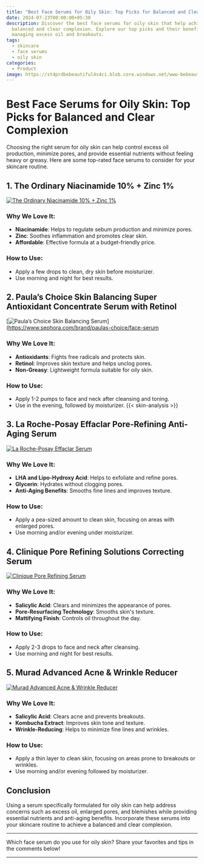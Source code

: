```yaml
---
title: "Best Face Serums for Oily Skin: Top Picks for Balanced and Clear Complexion"
date: 2024-07-23T00:00:00+05:30
description: Discover the best face serums for oily skin that help achieve a
  balanced and clear complexion. Explore our top picks and their benefits for
  managing excess oil and breakouts.
tags:
  - skincare
  - face serums
  - oily skin
categories:
  - Product
image: https://st4prdbebeautiful4s4ci.blob.core.windows.net/www-bebeautiful-in/content/5.21%20main%20image.jpg
---
```


# Best Face Serums for Oily Skin: Top Picks for Balanced and Clear Complexion

Choosing the right serum for oily skin can help control excess oil production, minimize pores, and provide essential nutrients without feeling heavy or greasy. Here are some top-rated face serums to consider for your skincare routine.

## 1. **The Ordinary Niacinamide 10% + Zinc 1%**

[![The Ordinary Niacinamide 10% + Zinc 1%](https://i5.walmartimages.com/asr/e0b5f540-738b-43e2-a839-30f793f275bc.45351e7c5545bbf29a424cf59136fd73.jpeg)](https://www.walmart.com/ip/The-Ordinary-Niacinamide-10-Zinc-1-Serum-1-oz/900686552)

### Why We Love It:
- **Niacinamide**: Helps to regulate sebum production and minimize pores.
- **Zinc**: Soothes inflammation and promotes clear skin.
- **Affordable**: Effective formula at a budget-friendly price.

### How to Use:
- Apply a few drops to clean, dry skin before moisturizer.
- Use morning and night for best results.

## 2. **Paula’s Choice Skin Balancing Super Antioxidant Concentrate Serum with Retinol**

[![Paula’s Choice Skin Balancing Serum](https://www.sephora.com/contentimages/brands/paulaschoice/paulas-choice-brand-tile-460X772.jpg)](https://www.sephora.com/brand/paulas-choice/face-serum

### Why We Love It:
- **Antioxidants**: Fights free radicals and protects skin.
- **Retinol**: Improves skin texture and helps unclog pores.
- **Non-Greasy**: Lightweight formula suitable for oily skin.

### How to Use:
- Apply 1-2 pumps to face and neck after cleansing and toning.
- Use in the evening, followed by moisturizer.
{{< skin-analysis >}}
## 3. **La Roche-Posay Effaclar Pore-Refining Anti-Aging Serum**

[![La Roche-Posay Effaclar Serum](https://i5.walmartimages.com/seo/La-Roche-Posay-Effaclar-Anti-Blemish-Exfoliating-Serum-30-ml_938ea40f-b29c-47fc-a141-11ed5143d429.54077269a2c95d34f06df3b9b0e7f3f9.jpeg)](https://www.walmart.com/ip/La-Roche-Posay-Effaclar-Anti-Blemish-Exfoliating-Serum-30-ml/699656019)

### Why We Love It:
- **LHA and Lipo-Hydroxy Acid**: Helps to exfoliate and refine pores.
- **Glycerin**: Hydrates without clogging pores.
- **Anti-Aging Benefits**: Smooths fine lines and improves texture.

### How to Use:
- Apply a pea-sized amount to clean skin, focusing on areas with enlarged pores.
- Use morning and/or evening under moisturizer.

## 4. **Clinique Pore Refining Solutions Correcting Serum**

[![Clinique Pore Refining Serum](https://i5.walmartimages.com/seo/Clinique-Pore-Refining-Correcting-Serum-for-Unisex-All-Skin-Types-1-Ounce_7a86e05b-eca2-4a83-9e70-aab36cecc0a7.38117daab9c79cdb9601e94a1e7712b3.jpeg)](https://www.walmart.com/ip/Pore-Refining-Solution-Correcting-Serum-by-Clinique-for-Unisex-1-oz-Serum/34034610?athcpid=34034610&athpgid=AthenaItempage&athcgid=null&athznid=si&athieid=v0_eeMjAuMCw5ODAuMCwwLjAyNjczNzA5ODgyMTg4MzU2MiwwLjVf&athstid=CS055&athguid=yxB4Ytftr--BfCyQM6q3sOyhd635zj742IY9&athancid=839638644&athposb=0&athena=true)

### Why We Love It:
- **Salicylic Acid**: Clears and minimizes the appearance of pores.
- **Pore-Resurfacing Technology**: Smooths skin's texture.
- **Mattifying Finish**: Controls oil throughout the day.

### How to Use:
- Apply 2-3 drops to face and neck after cleansing.
- Use morning and night for best results.

## 5. **Murad Advanced Acne & Wrinkle Reducer**

[![Murad Advanced Acne & Wrinkle Reducer](https://i5.walmartimages.com/seo/Murad-Advanced-Acne-Wrinkle-Reducer-1-oz_1a1c5a1b-d54e-4906-b68a-dd77c4b74088.e62aeb30608b7529bd9d6aa3d3b1eb40.jpeg)](https://www.walmart.com/ip/Murad-Advanced-Acne-Wrinkle-Reducer-1-oz/148366557)

### Why We Love It:
- **Salicylic Acid**: Clears acne and prevents breakouts.
- **Kombucha Extract**: Improves skin tone and texture.
- **Wrinkle-Reducing**: Helps to minimize fine lines and wrinkles.

### How to Use:
- Apply a thin layer to clean skin, focusing on areas prone to breakouts or wrinkles.
- Use morning and/or evening followed by moisturizer.

## Conclusion

Using a serum specifically formulated for oily skin can help address concerns such as excess oil, enlarged pores, and blemishes while providing essential nutrients and anti-aging benefits. Incorporate these serums into your skincare routine to achieve a balanced and clear complexion.

---

Which face serum do you use for oily skin? Share your favorites and tips in the comments below!

---
